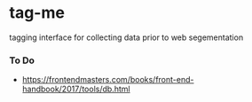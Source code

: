 # tag-me
tagging interface for collecting data prior to web segementation

### To Do
- https://frontendmasters.com/books/front-end-handbook/2017/tools/db.html